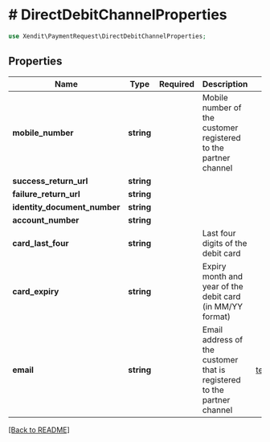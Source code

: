 # # DirectDebitChannelProperties


```php
use Xendit\PaymentRequest\DirectDebitChannelProperties;
```

## Properties

| Name | Type | Required | Description | Examples |
|------------|:-------------:|:-------------:|-------------|:-------------:|
| **mobile_number** | **string** |  | Mobile number of the customer registered to the partner channel | +62818555988 |
| **success_return_url** | **string** |  |  | null |
| **failure_return_url** | **string** |  |  | null |
| **identity_document_number** | **string** |  |  | null |
| **account_number** | **string** |  |  | 1234567890 |
| **card_last_four** | **string** |  | Last four digits of the debit card | 8888 |
| **card_expiry** | **string** |  | Expiry month and year of the debit card (in MM/YY format) | 06/24 |
| **email** | **string** |  | Email address of the customer that is registered to the partner channel | test.email@xendit.co |


[[Back to README]](../../README.md)
